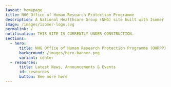```yaml
---
layout: homepage
title: NHG Office of Human Research Protection Programme
description: A National Healthcare Group (NHG) site built with Isomer
image: /images/isomer-logo.svg
permalink: /
notification: THIS SITE IS CURRENTLY UNDER CONSTRUCTION.
sections:
  - hero:
      title: NHG Office of Human Research Protection Programme (OHRPP)
      background: /images/hero-banner.png
      variant: center
  - resources:
      title: Latest News, Announcements & Events
      id: resources
      button: See more here
---
```


